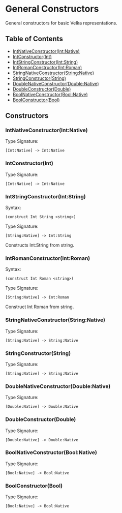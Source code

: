 # General Constructors
General constructors for basic Velka representations.

## Table of Contents
* [IntNativeConstructor(Int:Native)](#velka.core.langbase.ConstructorOperators$1)
* [IntConstructor(Int)](#velka.core.langbase.ConstructorOperators$2)
* [IntStringConstructor(Int:String)](#velka.core.langbase.ConstructorOperators$3)
* [IntRomanConstructor(Int:Roman)](#velka.core.langbase.ConstructorOperators$4)
* [StringNativeConstructor(String:Native)](#velka.core.langbase.ConstructorOperators$5)
* [StringConstructor(String)](#velka.core.langbase.ConstructorOperators$6)
* [DoubleNativeConstructor(Double:Native)](#velka.core.langbase.ConstructorOperators$7)
* [DoubleConstructor(Double)](#velka.core.langbase.ConstructorOperators$8)
* [BoolNativeConstructor(Bool:Native)](#velka.core.langbase.ConstructorOperators$9)
* [BoolConstructor(Bool)](#velka.core.langbase.ConstructorOperators$10)

## Constructors
### <a name="velka.core.langbase.ConstructorOperators$1"> IntNativeConstructor(Int:Native)</a>
Type Signature:

~~~
[Int:Native] -> Int:Native
~~~


### <a name="velka.core.langbase.ConstructorOperators$2"> IntConstructor(Int)</a>
Type Signature:

~~~
[Int:Native] -> Int:Native
~~~


### <a name="velka.core.langbase.ConstructorOperators$3"> IntStringConstructor(Int:String)</a>
Syntax:

~~~
(construct Int String <string>)
~~~

Type Signature:

~~~
[String:Native] -> Int:String
~~~

Constructs Int:String from string.
### <a name="velka.core.langbase.ConstructorOperators$4"> IntRomanConstructor(Int:Roman)</a>
Syntax:

~~~
(construct Int Roman <string>)
~~~

Type Signature:

~~~
[String:Native] -> Int:Roman
~~~

Construct Int Roman from string.
### <a name="velka.core.langbase.ConstructorOperators$5"> StringNativeConstructor(String:Native)</a>
Type Signature:

~~~
[String:Native] -> String:Native
~~~


### <a name="velka.core.langbase.ConstructorOperators$6"> StringConstructor(String)</a>
Type Signature:

~~~
[String:Native] -> String:Native
~~~


### <a name="velka.core.langbase.ConstructorOperators$7"> DoubleNativeConstructor(Double:Native)</a>
Type Signature:

~~~
[Double:Native] -> Double:Native
~~~


### <a name="velka.core.langbase.ConstructorOperators$8"> DoubleConstructor(Double)</a>
Type Signature:

~~~
[Double:Native] -> Double:Native
~~~


### <a name="velka.core.langbase.ConstructorOperators$9"> BoolNativeConstructor(Bool:Native)</a>
Type Signature:

~~~
[Bool:Native] -> Bool:Native
~~~


### <a name="velka.core.langbase.ConstructorOperators$10"> BoolConstructor(Bool)</a>
Type Signature:

~~~
[Bool:Native] -> Bool:Native
~~~



